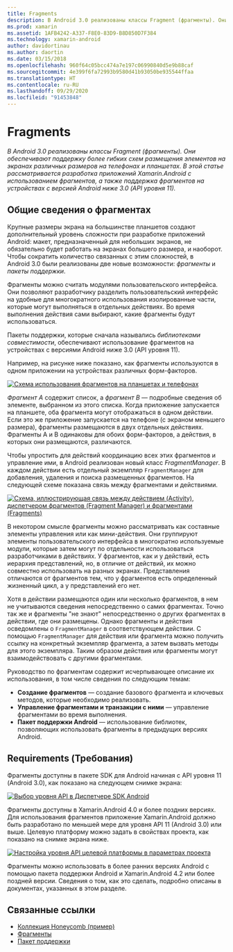 ```yaml
---
title: Fragments
description: В Android 3.0 реализованы классы Fragment (фрагменты). Они обеспечивают поддержку более гибких схем размещения элементов на экранах различных размеров на телефонах и планшетах. В этой статье рассматривается разработка приложений Xamarin.Android с использованием фрагментов, а также поддержка фрагментов на устройствах с версией Android ниже 3.0 (API уровня 11).
ms.prod: xamarin
ms.assetid: 1AFB4242-A337-F8E0-83D9-B8D850D7F384
ms.technology: xamarin-android
author: davidortinau
ms.author: daortin
ms.date: 03/15/2018
ms.openlocfilehash: 960f64c05bcc474a7e197c06990840d5e9b88caf
ms.sourcegitcommit: 4e399f6fa72993b9580d41b93050be935544ffaa
ms.translationtype: HT
ms.contentlocale: ru-RU
ms.lasthandoff: 09/29/2020
ms.locfileid: "91453848"
---
```

# <a name="fragments"></a>Fragments

_В Android 3.0 реализованы классы Fragment (фрагменты). Они обеспечивают поддержку более гибких схем размещения элементов на экранах различных размеров на телефонах и планшетах. В этой статье рассматривается разработка приложений Xamarin.Android с использованием фрагментов, а также поддержка фрагментов на устройствах с версией Android ниже 3.0 (API уровня 11)._

## <a name="fragments-overview"></a>Общие сведения о фрагментах

Крупные размеры экрана на большинстве планшетов создают дополнительный уровень сложности при разработке приложений Android: макет, предназначенный для небольших экранов, не обязательно будет работать на экранах большего размера, и наоборот. Чтобы сократить количество связанных с этим сложностей, в Android 3.0 были реализованы две новые возможности: *фрагменты* и *пакеты поддержки*.

Фрагменты можно считать модулями пользовательского интерфейса. Они позволяют разработчику разделить пользовательский интерфейс на удобные для многократного использования изолированные части, которые могут выполняться в отдельных действиях. Во время выполнения действия сами выбирают, какие фрагменты будут использоваться.

Пакеты поддержки, которые сначала назывались *библиотеками совместимости*, обеспечивают использование фрагментов на устройствах с версиями Android ниже 3.0 (API уровня 11).

Например, на рисунке ниже показано, как фрагменты используются в одном приложении на устройствах различных форм-факторов.

[![Схема использования фрагментов на планшетах и телефонах](images/00.png)](images/00.png#lightbox)

*Фрагмент A* содержит список, а *фрагмент B* — подробные сведения об элементе, выбранном из этого списка. Когда приложение запускается на планшете, оба фрагмента могут отображаться в одном действии. Если это же приложение запускается на телефоне (с экраном меньшего размера), фрагменты размещаются в двух отдельных действиях. Фрагменты A и B одинаковы для обоих форм-факторов, а действия, в которых они размещаются, различаются.

Чтобы упростить для действий координацию всех этих фрагментов и управление ими, в Android реализован новый класс *FragmentManager*. В каждом действии есть отдельный экземпляр `FragmentManager` для добавления, удаления и поиска размещенных фрагментов. На следующей схеме показана связь между фрагментами и действиями.

[![Схема, иллюстрирующая связь между действием (Activity), диспетчером фрагментов (Fragment Manager) и фрагментами (Fragments)](images/01.png)](images/01.png#lightbox)

В некотором смысле фрагменты можно рассматривать как составные элементы управления или как мини-действия. Они группируют элементы пользовательского интерфейса в многократно используемые модули, которые затем могут по отдельности использоваться разработчиками в действиях. У фрагментов, как и у действий, есть иерархия представлений, но, в отличие от действий, их можно совместно использовать на разных экранах. Представления отличаются от фрагментов тем, что у фрагментов есть определенный жизненный цикл, а у представлений его нет.

Хотя в действии размещаются один или несколько фрагментов, в нем не учитываются сведения непосредственно о самих фрагментах. Точно так же и фрагменты "не знают" непосредственно о других фрагментах в действии, где они размещены. Однако фрагменты и действия осведомлены о `FragmentManager` в соответствующем действии. С помощью `FragmentManager` для действия или фрагмента можно получить ссылку на конкретный экземпляр фрагмента, а затем вызвать методы для этого экземпляра. Таким образом действия или фрагменты могут взаимодействовать с другими фрагментами.

Руководство по фрагментам содержит исчерпывающее описание их использования, в том числе сведения по следующим темам:

- **Создание фрагментов** — создание базового фрагмента и ключевых методов, которые необходимо реализовать.
- **Управление фрагментами и транзакции с ними** — управление фрагментами во время выполнения.
- **Пакет поддержки Android** — использование библиотек, позволяющих использовать фрагменты в предыдущих версиях Android.

## <a name="requirements"></a>Requirements (Требования)

Фрагменты доступны в пакете SDK для Android начиная с API уровня 11 (Android 3.0), как показано на следующем снимке экрана:

[![Выбор уровня API в Диспетчере SDK Android](images/02.png)](images/02.png#lightbox)

Фрагменты доступны в Xamarin.Android 4.0 и более поздних версиях. Для использования фрагментов приложение Xamarin.Android должно быть разработано по меньшей мере для уровня API 11 (Android 3.0) или выше. Целевую платформу можно задать в свойствах проекта, как показано на снимке экрана ниже.

[![Настройка уровня API целевой платформы в параметрах проекта](images/03-sml.png)](images/03.png#lightbox)

Фрагменты можно использовать в более ранних версиях Android с помощью пакета поддержки Android и Xamarin.Android 4.2 или более поздней версии. Сведения о том, как это сделать, подробно описаны в документах, указанных в этом разделе.

## <a name="related-links"></a>Связанные ссылки

- [Коллекция Honeycomb (пример)](/samples/xamarin/monodroid-samples/honeycombgallery)
- [Фрагменты](https://developer.android.com/guide/topics/fundamentals/fragments.html)
- [Пакет поддержки](https://developer.android.com/sdk/compatibility-library.html)
